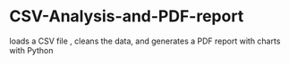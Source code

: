 # CSV-Analysis-and-PDF-report
loads a CSV file , cleans the data, and generates a PDF report with charts with Python
